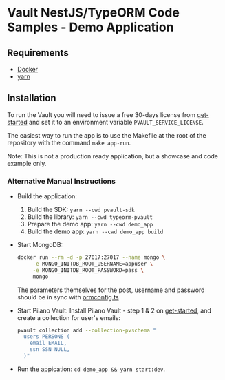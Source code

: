 # Vault NestJS/TypeORM Code Samples - Demo Application

## Requirements

* [Docker](https://docs.docker.com/get-docker/)
* [yarn](https://github.com/yarnpkg/yarn)

## Installation

To run the Vault you will need to issue a free 30-days license from [get-started](https://piiano.com/docs/guides/get-started) and set it to an environment variable `PVAULT_SERVICE_LICENSE`. 

The easiest way to run the app is to use the Makefile at the root of the repository with the command `make app-run`.

Note: This is not a production ready application, but a showcase and code example only.

### Alternative Manual Instructions

* Build the application:
   1. Build the SDK: `yarn --cwd pvault-sdk`
   2. Build the library: `yarn --cwd typeorm-pvault`
   3. Prepare the demo app: `yarn --cwd demo_app`
   4. Build the demo app: `yarn --cwd demo_app build`

* Start MongoDB:
   ```bash
   docker run --rm -d -p 27017:27017 --name mongo \
		-e MONGO_INITDB_ROOT_USERNAME=appuser \
		-e MONGO_INITDB_ROOT_PASSWORD=pass \
		mongo
    ```
    The parameters themselves for the post, username and password should be in sync with [ormconfig.ts](/demo_app/ormconfig.ts)

* Start Piiano Vault:
  Install Piiano Vault - step 1 & 2 on [get-started](https://piiano.com/docs/guides/get-started), and create a collection for user's emails:
    ```bash
    pvault collection add --collection-pvschema "
      users PERSONS (
        email EMAIL,
        ssn SSN NULL,
      )"
    ```

* Run the appication: `cd demo_app && yarn start:dev`.